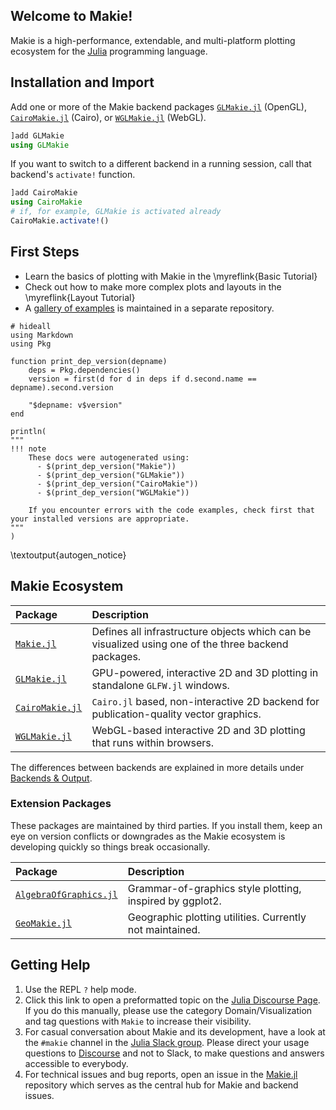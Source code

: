 ## Welcome to Makie!

Makie is a high-performance, extendable, and multi-platform plotting ecosystem for the [Julia](https://julialang.org/) programming language.

## Installation and Import

Add one or more of the Makie backend packages [`GLMakie.jl`](https://github.com/JuliaPlots/Makie.jl/tree/master/GLMakie) (OpenGL), [`CairoMakie.jl`](https://github.com/JuliaPlots/Makie.jl/tree/master/CairoMakie) (Cairo), or [`WGLMakie.jl`](https://github.com/JuliaPlots/Makie.jl/tree/master/WGLMakie) (WebGL).

```julia
]add GLMakie
using GLMakie
```

If you want to switch to a different backend in a running session, call that backend's `activate!` function.

```julia
]add CairoMakie
using CairoMakie
# if, for example, GLMakie is activated already
CairoMakie.activate!()
```

## First Steps

- Learn the basics of plotting with Makie in the \myreflink{Basic Tutorial}
- Check out how to make more complex plots and layouts in the \myreflink{Layout Tutorial}
- A [gallery of examples](https://lazarusa.github.io/BeautifulMakie/) is maintained in a separate repository.

```julia:autogen_notice
# hideall
using Markdown
using Pkg

function print_dep_version(depname)
    deps = Pkg.dependencies()
    version = first(d for d in deps if d.second.name == depname).second.version

    "$depname: v$version"
end

println(
"""
!!! note
    These docs were autogenerated using:
      - $(print_dep_version("Makie"))
      - $(print_dep_version("GLMakie"))
      - $(print_dep_version("CairoMakie"))
      - $(print_dep_version("WGLMakie"))

    If you encounter errors with the code examples, check first that your installed versions are appropriate.
"""
)
```

\textoutput{autogen_notice}

## Makie Ecosystem

| Package                                                        | Description                                                                                         |
| :------------------------------------------------------------- | :-------------------------------------------------------------------------------------------------- |
| [`Makie.jl`](https://github.com/JuliaPlots/Makie.jl)           | Defines all infrastructure objects which can be visualized using one of the three backend packages. |
| [`GLMakie.jl`](https://github.com/JuliaPlots/Makie.jl/tree/master/GLMakie)       | GPU-powered, interactive 2D and 3D plotting in standalone `GLFW.jl` windows.                        |
| [`CairoMakie.jl`](https://github.com/JuliaPlots/Makie.jl/tree/master/CairoMakie) | `Cairo.jl` based, non-interactive 2D backend for publication-quality vector graphics.               |
| [`WGLMakie.jl`](https://github.com/JuliaPlots/Makie.jl/tree/master/WGLMakie)     | WebGL-based interactive 2D and 3D plotting that runs within browsers.                               |

The differences between backends are explained in more details under [Backends & Output](@ref).

### Extension Packages

These packages are maintained by third parties. If you install them, keep an eye on version conflicts or downgrades as the Makie ecosystem is developing quickly so things break occasionally.

| Package                                                                       | Description                                              |
| :---------------------------------------------------------------------------- | :------------------------------------------------------- |
| [`AlgebraOfGraphics.jl`](https://github.com/JuliaPlots/AlgebraOfGraphics.jl/) | Grammar-of-graphics style plotting, inspired by ggplot2. |
| [`GeoMakie.jl`](https://github.com/JuliaPlots/GeoMakie.jl)                    | Geographic plotting utilities. Currently not maintained. |

## Getting Help

1. Use the REPL `?` help mode.
1. Click this link to open a preformatted topic on the [Julia Discourse Page](https://discourse.julialang.org/new-topic?title=Makie%20-%20Your%20question%20here&category=domain/viz&tags=Makie&body=You%20can%20write%20your%20question%20in%20this%20space.%0A%0ABefore%20asking%2C%20please%20take%20a%20minute%20to%20make%20sure%20that%20you%20have%20installed%20the%20latest%20available%20versions%20and%20have%20looked%20at%20%5Bthe%20most%20recent%20documentation%5D(http%3A%2Fmakie.juliaplots.org%2Fstable%2F)%20%3Ainnocent%3A). If you do this manually, please use the category Domain/Visualization and tag questions with `Makie` to increase their visibility.
1. For casual conversation about Makie and its development, have a look at the `#makie` channel in the [Julia Slack group](https://julialang.org/slack/). Please direct your usage questions to [Discourse](https://discourse.julialang.org/new-topic?title=Makie%20-%20Your%20question%20here&category=domain/viz&tags=Makie&body=You%20can%20write%20your%20question%20in%20this%20space.%0A%0ABefore%20asking%2C%20please%20take%20a%20minute%20to%20make%20sure%20that%20you%20have%20installed%20the%20latest%20available%20versions%20and%20have%20looked%20at%20%5Bthe%20most%20recent%20documentation%5D(http%3A%2Fmakie.juliaplots.org%2Fstable%2F)%20%3Ainnocent%3A) and not to Slack, to make questions and answers accessible to everybody.
1. For technical issues and bug reports, open an issue in the [Makie.jl](https://github.com/JuliaPlots/Makie.jl) repository which serves as the central hub for Makie and backend issues.
